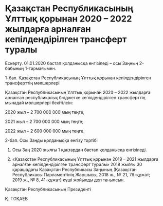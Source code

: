 # Қазақстан Республикасының Ұлттық қорынан 2020 – 2022 жылдарға арналған кепілдендірілген трансферт туралы

Ескерту. 01.01.2020 бастап қолданысқа енгізіледі – осы Заңның 2-бабының 1-тармағымен.

1-бап. Қазақстан Республикасының Ұлттық қорынан кепілдендірілген трансферттің мөлшерлері

Қазақстан Республикасының Ұлттық қорынан 2020 – 2022 жылдарға арналған республикалық бюджетке кепілдендірілген трансферттің мынадай мөлшерлері бекітілсін:

2020 жыл – 2 700 000 000 мың теңге;

2021 жыл – 2 700 000 000 мың теңге;

2022 жыл – 2 600 000 000 мың теңге.

2-бап. Осы Заңды қолданысқа енгізу тәртібі

1. Осы Заң 2020 жылғы 1 қаңтардан бастап қолданысқа енгізіледі. 

2. «Қазақстан Республикасының Ұлттық қорынан 2019 – 2021 жылдарға арналған кепілдендірілген трансферт туралы» 2018 жылғы 30 қарашадағы Қазақстан Республикасы Заңының (Қазақстан Республикасы Парламентінің Жаршысы, 2018 ж., № 21, 76-құжат; 2019 ж., № 8, 41-құжат) күші жойылды деп танылсын. 

Қазақстан Республикасының Президенті

Қ. ТОҚАЕВ

